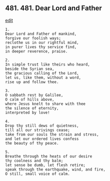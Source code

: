 
## 481.  481. Dear Lord and Father
[edit](https://docs.google.com/document/d/1OHIA84PoeF%2DW_zVWm6lhW3u57F_MMdPk/edit?mode=html)




    1.
    Dear Lord and Father of mankind,
    forgive our foolish ways;
    reclothe us in our rightful mind,
    in purer lives thy service find,
    in deeper reverence, praise.

    2.
    In simple trust like theirs who heard,
    beside the Syrian sea,
    the gracious calling of the Lord,
    let us, like them, without a word,
    rise up and follow thee.

    3.
    O sabbath rest by Galilee,
    O calm of hills above,
    where Jesus knelt to share with thee
    the silence of eternity,
    interpreted by love!

    4.
    Drop thy still dews of quietness,
    till all our strivings cease;
    take from our souls the strain and stress,
    and let our ordered lives confess
    the beauty of thy peace.

    5.
    Breathe through the heats of our desire
    thy coolness and thy balm;
    let sense be dumb, let flesh retire;
    speak through the earthquake, wind, and fire,
    O still, small voice of calm.
